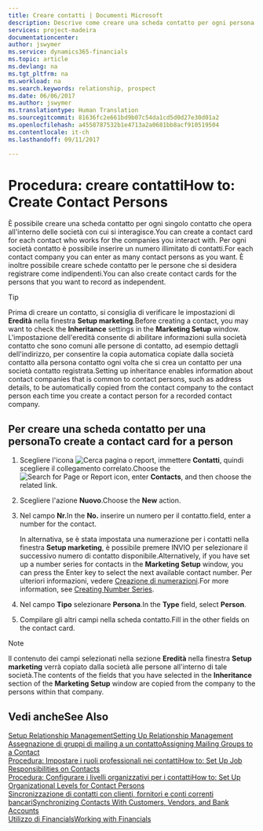 ```yaml
---
title: Creare contatti | Documenti Microsoft
description: Descrive come creare una scheda contatto per ogni persona nuova o potenziale cliente con cui si ha una relazione d'affari.
services: project-madeira
documentationcenter: 
author: jswymer
ms.service: dynamics365-financials
ms.topic: article
ms.devlang: na
ms.tgt_pltfrm: na
ms.workload: na
ms.search.keywords: relationship, prospect
ms.date: 06/06/2017
ms.author: jswymer
ms.translationtype: Human Translation
ms.sourcegitcommit: 81636fc2e661bd9b07c54da1cd5d0d27e30d01a2
ms.openlocfilehash: a4558787532b1e4713a2a0681bb8acf910519504
ms.contentlocale: it-ch
ms.lasthandoff: 09/11/2017

---
```

# <a name="how-to-create-contact-persons"></a><span data-ttu-id="faf6f-103">Procedura: creare contatti</span><span class="sxs-lookup"><span data-stu-id="faf6f-103">How to: Create Contact Persons</span></span>
<span data-ttu-id="faf6f-104">È possibile creare una scheda contatto per ogni singolo contatto che opera all'interno delle società con cui si interagisce.</span><span class="sxs-lookup"><span data-stu-id="faf6f-104">You can create a contact card for each contact who works for the companies you interact with.</span></span> <span data-ttu-id="faf6f-105">Per ogni società contatto è possibile inserire un numero illimitato di contatti.</span><span class="sxs-lookup"><span data-stu-id="faf6f-105">For each contact company you can enter as many contact persons as you want.</span></span> <span data-ttu-id="faf6f-106">È inoltre possibile creare schede contatto per le persone che si desidera registrare come indipendenti.</span><span class="sxs-lookup"><span data-stu-id="faf6f-106">You can also create contact cards for the persons that you want to record as independent.</span></span>

> [!TIP]  
>   <span data-ttu-id="faf6f-107">Prima di creare un contatto, si consiglia di verificare le impostazioni di **Eredità** nella finestra **Setup marketing**.</span><span class="sxs-lookup"><span data-stu-id="faf6f-107">Before creating a contact, you may want to check the **Inheritance** settings in the **Marketing Setup** window.</span></span> <span data-ttu-id="faf6f-108">L'impostazione dell'eredità consente di abilitare informazioni sulla società contatto che sono comuni alle persone di contatto, ad esempio dettagli dell'indirizzo, per consentire la copia automatica copiate dalla società contatto alla persona contatto ogni volta che si crea un contatto per una società contatto registrata.</span><span class="sxs-lookup"><span data-stu-id="faf6f-108">Setting up inheritance enables information about contact companies that is common to contact persons, such as address details, to be automatically copied from the contact company to the contact person each time you create a contact person for a recorded contact company.</span></span>

## <a name="to-create-a-contact-card-for-a-person"></a><span data-ttu-id="faf6f-109">Per creare una scheda contatto per una persona</span><span class="sxs-lookup"><span data-stu-id="faf6f-109">To create a contact card for a person</span></span>
1. <span data-ttu-id="faf6f-110">Scegliere l'icona ![Cerca pagina o report](media/ui-search/search_small.png "icona Cerca pagina o report"), immettere **Contatti**, quindi scegliere il collegamento correlato.</span><span class="sxs-lookup"><span data-stu-id="faf6f-110">Choose the ![Search for Page or Report](media/ui-search/search_small.png "Search for Page or Report icon") icon, enter **Contacts**, and then choose the related link.</span></span>
2. <span data-ttu-id="faf6f-111">Scegliere l'azione **Nuovo**.</span><span class="sxs-lookup"><span data-stu-id="faf6f-111">Choose the **New** action.</span></span>
3. <span data-ttu-id="faf6f-112">Nel campo **Nr.**</span><span class="sxs-lookup"><span data-stu-id="faf6f-112">In the **No.**</span></span> <span data-ttu-id="faf6f-113">inserire un numero per il contatto.</span><span class="sxs-lookup"><span data-stu-id="faf6f-113">field, enter a number for the contact.</span></span>

    <span data-ttu-id="faf6f-114">In alternativa, se è stata impostata una numerazione per i contatti nella finestra **Setup marketing**, è possibile premere INVIO per selezionare il successivo numero di contatto disponibile.</span><span class="sxs-lookup"><span data-stu-id="faf6f-114">Alternatively, if you have set up a number series for contacts in the **Marketing Setup** window, you can press the Enter key to select the next available contact number.</span></span> <span data-ttu-id="faf6f-115">Per ulteriori informazioni, vedere [Creazione di numerazioni](ui-create-number-series.md).</span><span class="sxs-lookup"><span data-stu-id="faf6f-115">For more information, see [Creating Number Series](ui-create-number-series.md).</span></span>
4. <span data-ttu-id="faf6f-116">Nel campo **Tipo** selezionare **Persona**.</span><span class="sxs-lookup"><span data-stu-id="faf6f-116">In the **Type** field, select **Person**.</span></span>
5. <span data-ttu-id="faf6f-117">Compilare gli altri campi nella scheda contatto.</span><span class="sxs-lookup"><span data-stu-id="faf6f-117">Fill in the other fields on the contact card.</span></span>

> [!NOTE]  
>   <span data-ttu-id="faf6f-118">Il contenuto dei campi selezionati nella sezione **Eredità** nella finestra **Setup marketing** verrà copiato dalla società alle persone all'interno di tale società.</span><span class="sxs-lookup"><span data-stu-id="faf6f-118">The contents of the fields that you have selected in the **Inheritance** section of the **Marketing Setup** window are copied from the company to the persons within that company.</span></span>

## <a name="see-also"></a><span data-ttu-id="faf6f-119">Vedi anche</span><span class="sxs-lookup"><span data-stu-id="faf6f-119">See Also</span></span>
[<span data-ttu-id="faf6f-120">Setup Relationship Management</span><span class="sxs-lookup"><span data-stu-id="faf6f-120">Setting Up Relationship Management</span></span>](marketing-setup-marketing.md)  
[<span data-ttu-id="faf6f-121">Assegnazione di gruppi di mailing a un contatto</span><span class="sxs-lookup"><span data-stu-id="faf6f-121">Assigning Mailing Groups to a Contact</span></span>](marketing-mailing-groups.md#AssignMailGroupContact)  
[<span data-ttu-id="faf6f-122">Procedura: Impostare i ruoli professionali nei contatti</span><span class="sxs-lookup"><span data-stu-id="faf6f-122">How to: Set Up Job Responsibilities on Contacts</span></span>](marketing-job-responsibilities.md)  
[<span data-ttu-id="faf6f-123">Procedura: Configurare i livelli organizzativi per i contatti</span><span class="sxs-lookup"><span data-stu-id="faf6f-123">How to: Set Up Organizational Levels for Contact Persons</span></span>](marketing-organizational-levels.md)  
[<span data-ttu-id="faf6f-124">Sincronizzazione di contatti con clienti, fornitori e conti correnti bancari</span><span class="sxs-lookup"><span data-stu-id="faf6f-124">Synchronizing Contacts With Customers, Vendors, and Bank Accounts</span></span>](marketing-synchronize-contacts-customers-vendors-bank-accounts.md)  
[<span data-ttu-id="faf6f-125">Utilizzo di Financials</span><span class="sxs-lookup"><span data-stu-id="faf6f-125">Working with Financials</span></span>](ui-work-product.md)  


